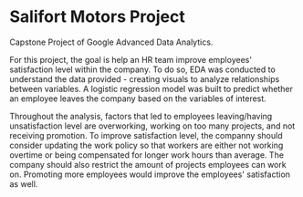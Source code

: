 # Salifort Motors Project
Capstone Project of Google Advanced Data Analytics.

For this project, the goal is help an HR team improve employees' satisfaction level within the company. To do so, EDA was conducted to
understand the data provided - creating visuals to analyze relationships between variables. A logistic regression model was built to predict whether an employee leaves the company based on the variables of interest. 

Throughout the analysis, factors that led to employees leaving/having unsatisfaction level are overworking, working on too many projects, and not receiving promotion. To improve satisfaction level, the companny should consider updating the work policy so that workers are either not working overtime or being compensated for longer work hours than average. The company should also restrict the amount of projects employees can work on. Promoting more employees would improve the employees' satisfaction as well. 

